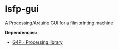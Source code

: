 lsfp-gui
========

A Processing/Arduino GUI for a film printing machine

__Dependencies:__

* [G4P - Processing library](http://www.lagers.org.uk/g4p/download.html)
